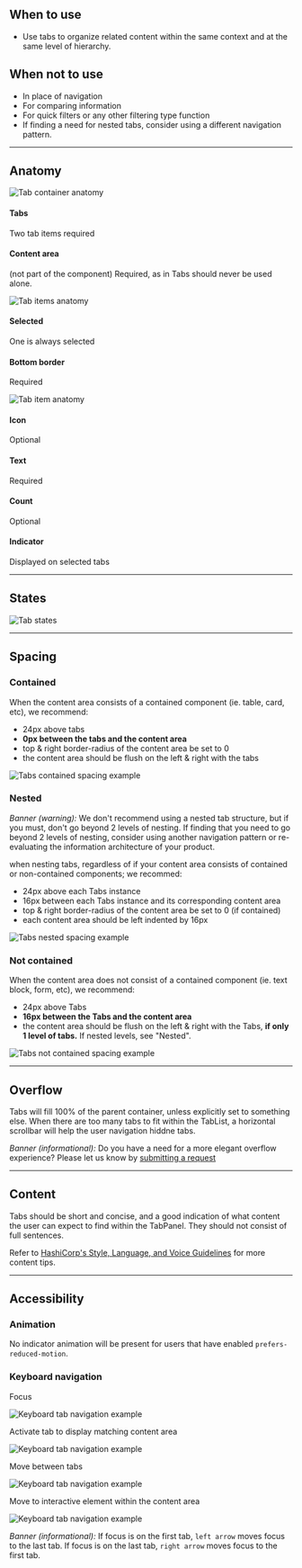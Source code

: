 ## When to use

- Use tabs to organize related content within the same context and at the same level of hierarchy.

## When not to use

- In place of navigation
- For comparing information
- For quick filters or any other filtering type function
- If finding a need for nested tabs, consider using a different navigation pattern.

---

## Anatomy

![Tab container anatomy](/assets/components/tabs/tabs-anatomy.png)

#### Tabs

Two tab items required

#### Content area

(not part of the component) Required, as in Tabs should never be used alone.

![Tab items anatomy](/assets/components/tabs/tabs-tab_items-anatomy.png)

#### Selected

One is always selected

#### Bottom border

Required

![Tab item anatomy](/assets/components/tabs/tabs-tab_item-anatomy.png)

#### Icon

Optional

#### Text

Required

#### Count

Optional

#### Indicator

Displayed on selected tabs

---

## States

![Tab states](/assets/components/tabs/tabs-state.png)

---

## Spacing

### Contained

When the content area consists of a contained component (ie. table, card, etc), we recommend:

- 24px above tabs
- **0px between the tabs and the content area**
- top & right border-radius of the content area be set to 0
- the content area should be flush on the left & right with the tabs

![Tabs contained spacing example](/assets/components/tabs/tabs-spacing-contained.png)

### Nested

_Banner (warning):_ We don't recommend using a nested tab structure, but if you must, don't go beyond 2 levels of nesting. If finding that you need to go beyond 2 levels of nesting, consider using another navigation pattern or re-evaluating the information architecture of your product.

when nesting tabs, regardless of if your content area consists of contained or non-contained components; we recommed:

- 24px above each Tabs instance
- 16px between each Tabs instance and its corresponding content area
- top & right border-radius of the content area be set to 0 (if contained)
- each content area should be left indented by 16px

![Tabs nested spacing example](/assets/components/tabs/tabs-spacing-nested.png)

### Not contained

When the content area does not consist of a contained component (ie. text block, form, etc), we recommend:

- 24px above Tabs
- **16px between the Tabs and the content area**
- the content area should be flush on the left & right with the Tabs, **if only 1 level of tabs.** If nested levels, see "Nested".

![Tabs not contained spacing example](/assets/components/tabs/tabs-spacing-not_contained.png)

---

## Overflow

Tabs will fill 100% of the parent container, unless explicitly set to something else. When there are too many tabs to fit within the TabList, a horizontal scrollbar will help the user navigation hiddne tabs.

_Banner (informational):_ Do you have a need for a more elegant overflow experience? Please let us know by [submitting a request](https://docs.google.com/forms/d/e/1FAIpQLScpMXgrUTVT5fYriu4Pp48r4Nl_eCPluVnJLg0Yg3NXsRWvIA/viewform)

---

## Content

Tabs should be short and concise, and a good indication of what content the user can expect to find within the TabPanel. They should not consist of full sentences.

Refer to [HashiCorp's Style, Language, and Voice Guidelines](https://docs.google.com/document/d/1MRvGd6tS5JkIwl_GssbyExkMJqOXKeUE00kSEtFi8m8/edit?usp=sharing) for more content tips.

---

## Accessibility

### Animation

No indicator animation will be present for users that have enabled `prefers-reduced-motion`.

### Keyboard navigation

Focus

<section>
  <Hds::Badge @color="neutral" @text="Tab" @size="small" />
</section>

![Keyboard tab navigation example](/assets/components/tabs/tabs-accessibility-tab-01.png)

Activate tab to display matching content area

<section>
  <Hds::Badge @color="neutral" @text="Spacebar" @size="small" />
  <Hds::Badge @color="neutral" @text="Enter" @size="small" />
</section>

![Keyboard tab navigation example](/assets/components/tabs/tabs-accessibility-spacebar_enter.png)

Move between tabs

<section>
  <Hds::Badge @color="neutral" @text="Arrow left" @isIconOnly={{true}} @icon="arrow-left" @size="small" />
  <Hds::Badge @color="neutral" @text="Arrow right" @isIconOnly={{true}} @icon="arrow-right" @size="small" />
</section>

![Keyboard tab navigation example](/assets/components/tabs/tabs-accessibility-arrow_keys.png)

Move to interactive element within the content area

<section>
  <Hds::Badge @color="neutral" @text="Tab" @size="small" />
</section>

![Keyboard tab navigation example](/assets/components/tabs/tabs-accessibility-tab-02.png)

_Banner (informational):_ If focus is on the first tab, `left arrow` moves focus to the last tab. If focus is on the last tab, `right arrow` moves focus to the first tab.
